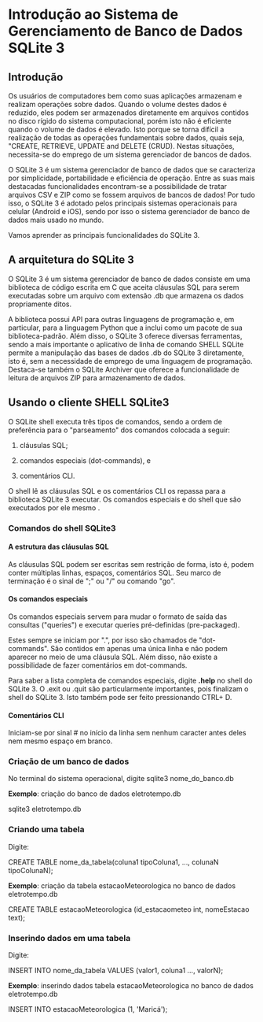 # Introdução ao Sistema de Gerenciamento de Banco de Dados SQLite 3


## Introdução

Os usuários de computadores bem como suas aplicações armazenam e realizam
operações sobre dados.  Quando o volume destes dados é reduzido, eles podem ser
armazenados diretamente em arquivos contidos no disco rígido do sistema 
computacional, porém isto não é eficiente quando o volume de dados é elevado.
Isto porque se torna difícil a realização de todas as operações fundamentais 
sobre dados, quais seja, "CREATE, RETRIEVE, UPDATE and DELETE (CRUD).  Nestas
situações, necessita-se do emprego de um sistema gerenciador de bancos de dados.

O SQLite 3 é um sistema gerenciador de banco de dados que se caracteriza por
simplicidade, portabilidade e eficiência de operação.  Entre as suas mais
destacadas funcionalidades encontram-se a possibilidade de tratar arquivos CSV e 
ZIP como se fossem arquivos de bancos de dados! Por tudo isso, o SQLite 3
é adotado pelos principais sistemas operacionais para celular (Android e iOS),
sendo por isso o sistema gerenciador de banco de dados mais usado no mundo.

Vamos aprender as principais funcionalidades do SQLite 3.


## A arquitetura do SQLite 3

O SQLite 3 é um sistema gerenciador de banco de dados consiste em uma biblioteca
de código escrita em C que aceita cláusulas SQL para serem executadas sobre um
arquivo com extensão .db que armazena os dados propriamente ditos.

A biblioteca possui API para outras linguagens de programação e, em particular,
para a linguagem Python que a inclui como um pacote de sua biblioteca-padrão.
Além disso, o SQLite 3 oferece diversas ferramentas, sendo a mais importante o
aplicativo de linha de comando SHELL SQLite permite a manipulação das bases de
dados .db do SQLite 3 diretamente, isto é, sem a necessidade de emprego de uma
linguagem de programação.  Destaca-se também o SQLite Archiver que oferece a 
funcionalidade de leitura de arquivos ZIP para armazenamento de dados.


## Usando o cliente SHELL SQLite3

O SQLite shell executa três tipos de comandos, sendo a ordem de preferência
para o "parseamento" dos comandos colocada a seguir:

1. cláusulas SQL;

2. comandos especiais (dot-commands), e

3. comentários CLI.

O shell lê as cláusulas SQL e os comentários CLI os repassa para a biblioteca
SQLite 3 executar. Os comandos especiais e  do shell que são executados por ele
mesmo .

### Comandos do shell SQLite3

#### A estrutura das cláusulas SQL

As cláusulas SQL podem ser escritas sem restrição de forma, isto é, podem conter
múltiplas linhas, espaços, comentários SQL.  Seu marco de terminação é o sinal
de ";" ou "/" ou comando "go".

#### Os comandos especiais

Os comandos especiais servem para mudar o formato de saída das consultas
("queries") e executar queries pré-definidas (pre-packaged).


Estes sempre se iniciam por ".", por isso são chamados de "dot-commands". São
contidos em apenas uma única linha e não podem aparecer no meio de uma cláusula
SQL.  Além disso, não existe a possibilidade de fazer comentários em
dot-commands.

Para saber a lista completa de comandos especiais, digite **.help** no shell do
SQLite 3.  O .exit ou .quit são particularmente importantes, pois
finalizam o shell do SQLite 3.  Isto também pode ser feito pressionando 
CTRL+ D.



#### Comentários CLI

Iniciam-se por sinal # no início da linha sem nenhum caracter antes deles nem 
mesmo espaço em branco.


### Criação de um banco de dados



No terminal do sistema operacional, digite sqlite3 nome_do_banco.db

**Exemplo**: criação do banco de dados eletrotempo.db

sqlite3 eletrotempo.db


### Criando uma tabela

Digite:

CREATE TABLE nome_da_tabela(coluna1 tipoColuna1, ..., colunaN tipoColunaN);


**Exemplo**: criação da tabela estacaoMeteorologica no banco de dados
eletrotempo.db

CREATE TABLE estacaoMeteorologica (id_estacaometeo int, nomeEstacao text);



### Inserindo dados em uma tabela

Digite:

INSERT INTO nome_da_tabela VALUES (valor1, coluna1 ..., valorN);


**Exemplo**: inserindo dados tabela estacaoMeteorologica no banco de dados
eletrotempo.db

INSERT INTO estacaoMeteorologica (1, 'Maricá');








